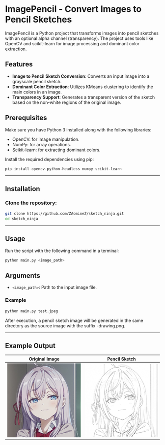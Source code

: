 # ImagePencil - Convert Images to Pencil Sketches

ImagePencil is a Python project that transforms images into pencil sketches with an optional alpha channel (transparency). The project uses tools like OpenCV and scikit-learn for image processing and dominant color extraction.

## Features

- **Image to Pencil Sketch Conversion**: Converts an input image into a grayscale pencil sketch.
- **Dominant Color Extraction**: Utilizes KMeans clustering to identify the main colors in an image.
- **Transparency Support**: Generates a transparent version of the sketch based on the non-white regions of the original image.

## Prerequisites

Make sure you have Python 3 installed along with the following libraries:

- OpenCV: for image manipulation.
- NumPy: for array operations.
- Scikit-learn: for extracting dominant colors.

Install the required dependencies using pip:

```bash
pip install opencv-python-headless numpy scikit-learn
```

---

## Installation

### Clone the repository:
```bash
git clone https://github.com/ZAomineZ/sketch_ninja.git
cd sketch_ninja
```

---

## Usage

Run the script with the following command in a terminal:

```bash
python main.py <image_path>
```

## Arguments

- `<image_path>`: Path to the input image file.

### Example
```bash
python main.py test.jpeg
```

After execution, a pencil sketch image will be generated in the same directory as the source image with the suffix -drawing.png.

---

## Example Output

| **Original Image**     | **Pencil Sketch**           |
|------------------------|-----------------------------|
| ![Original](test.jpeg) | ![Sketch](test-drawing.png) |